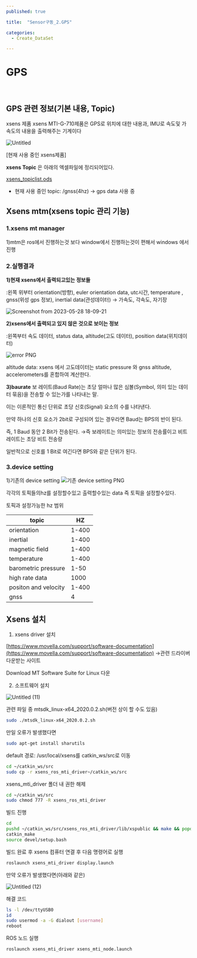 ```yaml
---
published: true

title:  "Sensor구동_2.GPS"

categories: 
  - Create_DataSet

---
```


# GPS
<br>

## GPS 관련 정보(기본 내용, Topic)

xsens 제품
xsens MTI-G-710제품은 GPS로 위치에 대한 내용과, IMU로 속도및 가속도의 내용을 출력해주는 기계이다

![Untitled](https://github.com/johook/Data-Synchronization/assets/116954375/7ee423a5-fdbf-4002-a232-8b1bfc261de2)

[현재 사용 중인 xsens제품]

**xsens Topic** 은 아래의 엑셀파일에 정리되어있다.

[xsens_topiclist.ods](https://github.com/johook/Data-Synchronization/files/11584143/xsens_topiclist.ods)

-   현재 사용 중인 topic: /gnss(4hz) → gps data 사용 중
    
## Xsens mtm(xsens topic 관리 기능)

### 1.xsens mt manager

1)mtm은 ros에서 진행하는것 보다 window에서 진행하는것이 편해서 windows 에서 진행

### 2.실행결과

**1)현재 xsens에서 출력되고있는 정보들**

:왼쪽 위부터 orientation(방향), euler orientation data, utc시간, temperature , gnss(위성 gps 정보), inertial data(관성데이터) → 가속도, 각속도, 자기장

![Screenshot from 2023-05-28 18-09-21](https://github.com/johook/Data-Synchronization/assets/116954375/fb836352-4af4-4f0b-89fd-a2b996b17277)

**2)xsens에서 출력되고 있지 않은 것으로 보이는 정보**

:왼쪽부터 속도 데이터, status data, altitude(고도 데이터), position data(위치데이터)


![error PNG](https://github.com/johook/Data-Synchronization/assets/116954375/0d85263b-b907-4396-930f-f8952a2b0dce)

altitude data: xsens 에서 고도데이터는 static pressure 와 gnss altitude, accelerometers를 혼합하여 계산한다.

**3)baurate**
보 레이트(Baud Rate)는 초당 얼마나 많은 심볼(Symbol, 의미 있는 데이터 묶음)을 전송할 수 있는가를 나타내는 말.

이는 이론적인 통신 단위로 초당 신호(Signal) 요소의 수를 나타낸다.

만약 하나의 신호 요소가 2bit로 구성되어 있는 경우라면 Baud는 BPS의 반이 된다.

즉, 1 Baud 동안 2 Bit가 전송된다. →즉 보레이트는 의미있는 정보의 전송률이고 비트레이트는 초당 비트 전송량

일반적으로 신호를 1 Bit로 여긴다면 BPS와 같은 단위가 된다.

### 3.device setting

1)기존의 device setting
![기존 device setting PNG](https://github.com/johook/Data-Synchronization/assets/116954375/d2ebc78c-97ab-44e0-9a7a-c32f19090270)

각각의 토픽들의hz를 설정할수있고 출력할수있는 data 즉 토픽을 설정할수있다.

토픽과 설정가능한 hz 범위

|topic|HZ|
|---|---|
|orientation|1-400|
|inertial|1-400|
|magnetic field|1-400|
|temperature|1-400|
|barometric pressure|1-50|
|high rate data|1000|
|positon and velocity|1-400|
|gnss|4|

## Xsens 설치
1.  xsens driver 설치

[https://www.movella.com/support/software-documentation](https://www.movella.com/support/software-documentation) →관련 드라이버 다운받는 사이트

Download MT Software Suite for Linux 다운

2.  소프트웨어 설치

![Untitled (11)](https://github.com/johook/Data-Synchronization/assets/116954375/00684660-fb7f-4182-b0e9-b67e066848c4)


관련 파일 중 mtsdk_linux-x64_2020.0.2.sh(버전 상이 할 수도 있음)

```bash
sudo ./mtsdk_linux-x64_2020.0.2.sh

```

만일 오류가 발생했다면

```bash
sudo apt-get install sharutils

```

default 경로: /usr/local/xsens를 catkin_ws/src로 이동

```bash
cd ~/catkin_ws/src
sudo cp -r xsens_ros_mti_driver~/catkin_ws/src

```

xsens_mti_driver 폴더 내 권한 해제

```bash
cd ~/catkin_ws/src
sudo chmod 777 -R xsens_ros_mti_driver 

```

빌드 진행

```bash
cd
pushd ~/catkin_ws/src/xsens_ros_mti_driver/lib/xspublic && make && popd
catkin_make
source devel/setup.bash

```

빌드 완료 후 xsens 컴퓨터 연결 후 다음 명령어로 실행

```bash
roslaunch xsens_mti_driver display.launch

```
만약 오류가 발생했다면(아래와 같은)

![Untitled (12)](https://github.com/johook/Data-Synchronization/assets/116954375/1d8e8518-5356-4715-bae5-4e5e627a5c8a)

해결 코드

```bash
ls -l /dev/ttyUSB0
id
sudo usermod -a -G dialout [username]
reboot

```

ROS 노드 실행

```bash
roslaunch xsens_mti_driver xsens_mti_node.launch

```
